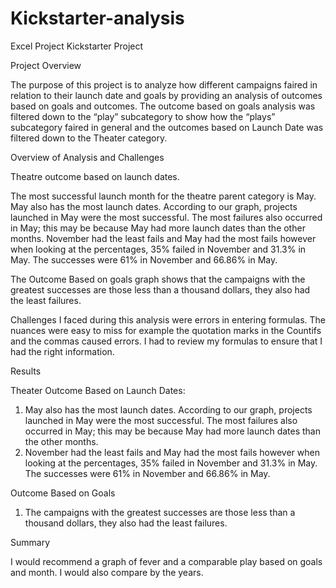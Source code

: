 # Kickstarter-analysis
Excel Project
Kickstarter Project

Project Overview

The purpose of this project is to analyze how different campaigns faired in relation to their launch date and goals by providing an analysis of outcomes based on goals and outcomes. The outcome based on goals analysis was filtered down to the “play” subcategory to show how the “plays” subcategory faired in general and the outcomes based on Launch Date was filtered down to the Theater category.

Overview of Analysis and Challenges

Theatre outcome based on launch dates.

The most successful launch month for the theatre parent category is May. May also has the most launch dates. According to our graph, projects launched in May were the most successful. The most failures also occurred in May; this may be because May had more launch dates than the other months. November had the least fails and May had the most fails however when looking at the percentages, 35% failed in November and 31.3% in May. The successes were 61% in November and 66.86% in May.



 



The Outcome Based on goals graph shows that the campaigns with the greatest successes are those less than a thousand dollars, they also had the least failures. 


Challenges I faced during this analysis were errors in entering formulas. The nuances were easy to miss for example the quotation marks in the Countifs and the commas caused errors. I had to review my formulas to ensure that I had the right information. 
 


Results

Theater Outcome Based on Launch Dates:

1.	May also has the most launch dates. According to our graph, projects launched in May were the most successful. The most failures also occurred in May; this may be because May had more launch dates than the other months. 
2.	November had the least fails and May had the most fails however when looking at the percentages, 35% failed in November and 31.3% in May. The successes were 61% in November and 66.86% in May.

Outcome Based on Goals

1.	The campaigns with the greatest successes are those less than a thousand dollars, they also had the least failures. 


Summary

I would recommend a graph of fever and a comparable play based on goals and month. I would also  compare by the years. 


